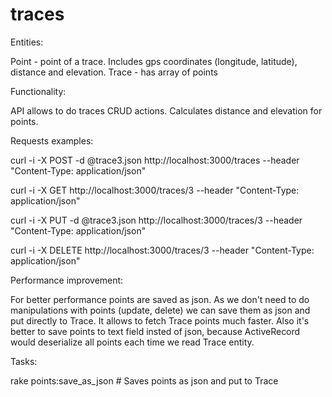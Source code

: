 # traces

Entities:

  Point - point of a trace. Includes gps coordinates (longitude, latitude), distance and elevation. 
  Trace - has array of points

Functionality:

  API allows to do traces CRUD actions. Calculates distance and elevation for points.
  
Requests examples:

  curl -i -X POST -d @trace3.json http://localhost:3000/traces --header "Content-Type: application/json"
  
  curl -i -X GET http://localhost:3000/traces/3 --header "Content-Type: application/json"
  
  curl -i -X PUT -d @trace3.json http://localhost:3000/traces/3 --header "Content-Type: application/json"
  
  curl -i -X DELETE http://localhost:3000/traces/3 --header "Content-Type: application/json"

Performance improvement:

  For better performance points are saved as json. As we don't need to do manipulations with points (update, delete)  we can save them as json and put directly to Trace. It allows to fetch Trace points much faster. Also it's better to save points to text field insted of json, because ActiveRecord would deserialize all points each time we read Trace entity.

Tasks:

  rake points:save_as_json             # Saves points as json and put to Trace

